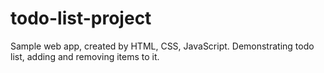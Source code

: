 # todo-list-project
Sample web app, created by HTML, CSS, JavaScript. Demonstrating todo list, adding and removing items to it.
